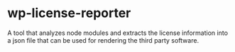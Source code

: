 # wp-license-reporter
A tool that analyzes node modules and extracts the license information into a json file that can be used for rendering the third party software.
